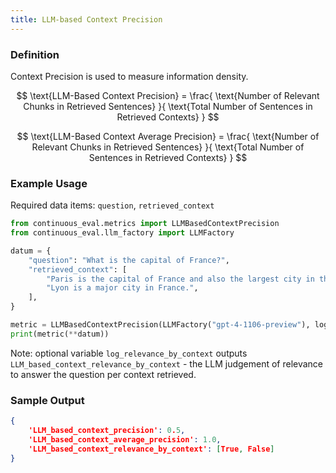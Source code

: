 ```yaml
---
title: LLM-based Context Precision
---
```


### Definition

Context Precision is used to measure information density.


$$
\text{LLM-Based Context Precision} =
\frac{
  \text{Number of Relevant Chunks in Retrieved Sentences}
}{
  \text{Total Number of Sentences in Retrieved Contexts}
}
$$

$$
\text{LLM-Based Context Average Precision} =
\frac{
  \text{Number of Relevant Chunks in Retrieved Sentences}
}{
  \text{Total Number of Sentences in Retrieved Contexts}
}
$$


### Example Usage

Required data items: `question`, `retrieved_context`

```python
from continuous_eval.metrics import LLMBasedContextPrecision
from continuous_eval.llm_factory import LLMFactory

datum = {
    "question": "What is the capital of France?",
    "retrieved_context": [
        "Paris is the capital of France and also the largest city in the country.",
        "Lyon is a major city in France.",
    ],
}

metric = LLMBasedContextPrecision(LLMFactory("gpt-4-1106-preview"), log_relevance_by_context=True)
print(metric(**datum))
```

Note: optional variable `log_relevance_by_context` outputs `LLM_based_context_relevance_by_context` - the LLM judgement of relevance to answer the question per context retrieved.


### Sample Output



```JSON
{
    'LLM_based_context_precision': 0.5, 
    'LLM_based_context_average_precision': 1.0, 
    'LLM_based_context_relevance_by_context': [True, False]
}
```